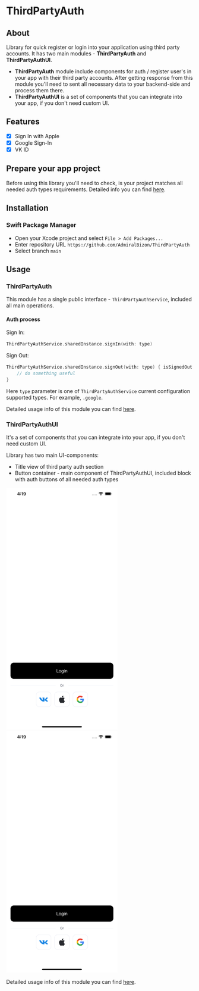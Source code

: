 # ThirdPartyAuth

## About

Library for quick register or login into your application using third party accounts. It has two main modules - **ThirdPartyAuth** and **ThirdPartyAuthUI**.
- **ThirdPartyAuth** module include components for auth / register user's in your app with their third party accounts. After getting response from this module you'll need to sent all necessary data to your backend-side and process them there.
- **ThirdPartyAuthUI** is a set of components that you can integrate into your app, if you don't need custom UI. 

## Features

- [x] Sign In with Apple
- [x] Google Sign-In
- [x] VK ID

## Prepare your app project

Before using this library you'll need to check, is your project matches all needed auth types requirements.
Detailed info you can find [here](TechDocs/PrepareProject.md).

## Installation

### Swift Package Manager

- Open your Xcode project and select `File > Add Packages...`
- Enter repository URL `https://github.com/AdmiralBizon/ThirdPartyAuth`
- Select branch `main`

## Usage

### ThirdPartyAuth

This module has a single public interface - `ThirdPartyAuthService`, included all main operations.

#### Auth process

Sign In:

```swift
ThirdPartyAuthService.sharedInstance.signIn(with: type)
```

Sign Out:

```swift
ThirdPartyAuthService.sharedInstance.signOut(with: type) { isSignedOut in
    // do something useful
}
```

Here `type` parameter is one of `ThirdPartyAuthService` current configuration supported types. For example, `.google`. 

Detailed usage info of this module you can find [here](TechDocs/Modules/ThirdPartyAuth.md).

### ThirdPartyAuthUI

It's a set of components that you can integrate into your app, if you don't need custom UI. 

Library has two main UI-components:

- Title view of third party auth section
- Button container - main component of ThirdPartyAuthUI, included block with auth buttons of all needed auth types

 <img src="TechDocs/Modules/lightModeAppearance.png" width="300">&nbsp;&nbsp;&nbsp;&nbsp;<img src="TechDocs/Modules/lightModeAppearance.png" width="300">

Detailed usage info of this module you can find [here](TechDocs/Modules/ThirdPartyAuthUI.md).
